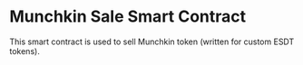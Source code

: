 # Munchkin Sale Smart Contract

This smart contract is used to sell Munchkin token (written for custom ESDT tokens).

